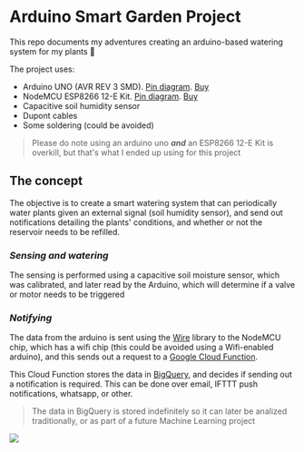 # Arduino Smart Garden Project

This repo documents my adventures creating an arduino-based watering system for my plants 🌱

The project uses:

- Arduino UNO (AVR REV 3 SMD). [Pin diagram](https://content.arduino.cc/assets/Pinout-UNOrev3SMD_latest.pdf). [Buy](https://store.arduino.cc/products/arduino-uno-rev3-smd)
- NodeMCU ESP8266 12-E Kit. [Pin diagram](https://randomnerdtutorials.com/esp8266-pinout-reference-gpios/). [Buy](https://www.amazon.com/Wireless-NodeMcu-Internet-Development-ESP8266/dp/B08F7HNGRT)
- Capacitive soil humidity sensor
- Dupont cables
- Some soldering (could be avoided)

> Please do note using an arduino uno ***and*** an ESP8266 12-E Kit is overkill, but that's what I ended up using for this project

## The concept
The objective is to create a smart watering system that can periodically water plants given an external signal (soil humidity sensor), and send out notifications detailing the plants' conditions, and whether or not the reservoir needs to be refilled.

### *Sensing and watering*
The sensing is performed using a capacitive soil moisture sensor, which was calibrated, and later read by the Arduino, which will determine if a valve or motor needs to be triggered

### *Notifying*
The data from the arduino is sent using the [Wire](https://www.arduino.cc/reference/en/language/functions/communication/wire/) library to the NodeMCU chip, which has a wifi chip (this could be avoided using a Wifi-enabled arduino), and this sends out a request to a [Google Cloud Function](https://cloud.google.com/functions).

This Cloud Function stores the data in [BigQuery](https://cloud.google.com/bigquery), and decides if sending out a notification is required. This can be done over email, IFTTT push notifications, whatsapp, or other. 

> The data in BigQuery is stored indefinitely so it can later be analized traditionally, or as part of a future Machine Learning project

![](https://lucid.app/publicSegments/view/1cf532b9-edc9-4a68-8419-372b6e287ed9/image.jpeg)
